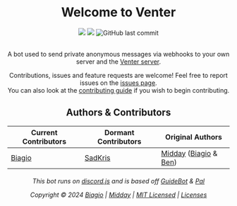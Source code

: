 <h1 align="center">Welcome to Venter</h1>
<div align="center">
  <a href="https://app.fossa.com/projects/git%2Bgithub.com%2Fbiagios%2Fventer?ref=badge_small" alt="FOSSA Status"><img src="https://app.fossa.com/api/projects/git%2Bgithub.com%2Fbiagios%2Fventer.svg?type=small"/></a>
  <a href="https://codeclimate.com/github/biagios/venter/maintainability"><img src="https://api.codeclimate.com/v1/badges/4573f154d8ff861de21f/maintainability" /></a>
  <img alt="GitHub last commit" src="https://img.shields.io/github/last-commit/biagios/venter">
</div>
<br />
<p align="center"> A bot used to send private anonymous messages via webhooks to your own server and the <a href="https://discord.com/invite/EBTkQHg">Venter server</a>.</p>

<p align="center">Contributions, issues and feature requests are welcome! Feel free to report issues on the <a href="https://github.com/biagios/venter/issues">issues page</a>. <br \>You can also look at the <a href="https://github.com/biagios/venter/blob/master/CONTRIBUTING.md"> contributing guide</a> if you wish to begin contributing.</p>

<h2 align="center">Authors & Contributors</h2>
<div align="center">
  <table>
    <thead>
      <tr>
        <th>Current Contributors</th>
        <th>Dormant Contributors</th>
        <th>Original Authors</th>
      </tr>
    </thead>
    <tbody>
      <tr>
        <td><a href="https://github.com/biagios">Biagio</a></td>
        <td><a href="https://github.com/sadkris">SadKris</a></td>
        <td><a href="https://github.com/MiddayClouds">Midday</a> (<a href="https://github.com/biagios">Biagio</a> & <a href="https://github.com/benmills-co">Ben</a>)</td>
      </tr>
    </tbody>
  </table>
</div>

<h6 align="center">
  <p align="center">This bot runs on <a href="https://github.com/hydrabolt/discord.js/">discord.js</a> and is based off <a href="https://github.com/AnIdiotsGuide/guidebot">GuideBot</a> & <a href="https://github.com/MiddayClouds/pal">Pal</a></p></p>
  <p>Copyright © 2024 <a href="https://github.com/biagios">Biagio</a> | <a href="https://github.com/MiddayClouds"> Midday</a> | <a href="https://github.com/biagios/venter/blob/master/LICENSE">MIT Licensed</a> | <a href="https://app.fossa.com/projects/git%2Bgithub.com%2Fbiagios%2Fventer?utm_source=share_link">Licenses</a></p>

<br/></h6>

